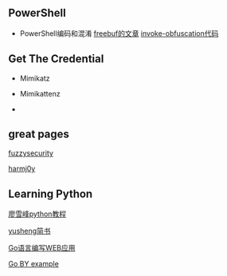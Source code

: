 
## PowerShell
* PowerShell编码和混淆
[freebuf的文章](http://www.freebuf.com/sectool/136328.html)
[invoke-obfuscation代码](https://github.com/danielbohannon/Invoke-Obfuscation)

## Get The Credential
* Mimikatz

* Mimikattenz

* 










## great pages
[fuzzysecurity](http://www.fuzzysecurity.com/index.html)

[harmj0y](http://www.harmj0y.net)

## Learning Python
[廖雪峰python教程](https://www.liaoxuefeng.com/wiki/0014316089557264a6b348958f449949df42a6d3a2e542c000)

[yusheng简书](https://www.jianshu.com/u/VsxKgy)

[Go语言编写WEB应用](https://github.com/astaxie/build-web-application-with-golang/blob/master/zh/preface.md)

[Go BY example](https://gobyexample.com/)
